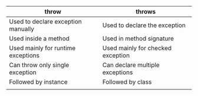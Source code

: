 | throw                              | throws                            |
| ---------------------------------- | --------------------------------- |
| Used to declare exception manually | Used to declare the exception     |
| Used inside a method               | Used in method signature          |
| Used mainly for runtime exceptions | Used mainly for checked exception |
| Can throw only single exception    | Can declare multiple exceptions   |
| Followed by instance               | Followed by class                 |
|                                    |                                   |
